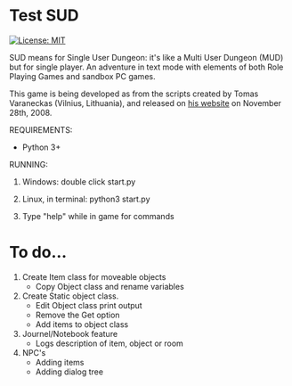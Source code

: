 # Test SUD

<a href="https://github.com/Nerun/AnacondaSUD/blob/master/LICENSE" target="_blank">
    <img alt="License: MIT" src="https://img.shields.io/badge/License-MIT-blueviolet" /></a>

SUD means for Single User Dungeon: it's like a Multi User Dungeon (MUD) but for single player. An adventure in text mode with elements of both Role Playing Games and sandbox PC games.

This game is being developed as from the scripts created by Tomas Varaneckas (Vilnius, Lithuania), and released on [his website](Http://paranoid-engineering.blogspot.com/2008/11/python-mud-game-example.html) on November 28th, 2008.

REQUIREMENTS:

* Python 3+

RUNNING:

1. Windows: double click start.py

2. Linux, in terminal: python3 start.py

3. Type "help" while in game for commands


# To do...

1. Create Item class for moveable objects
    - Copy Object class and rename variables 
2. Create Static object class.
    - Edit Object class print output
    - Remove the Get option
    - Add items to object class
3. Journel/Notebook feature
    - Logs description of item, object or room
4. NPC's 
    - Adding items
    - Adding dialog tree


